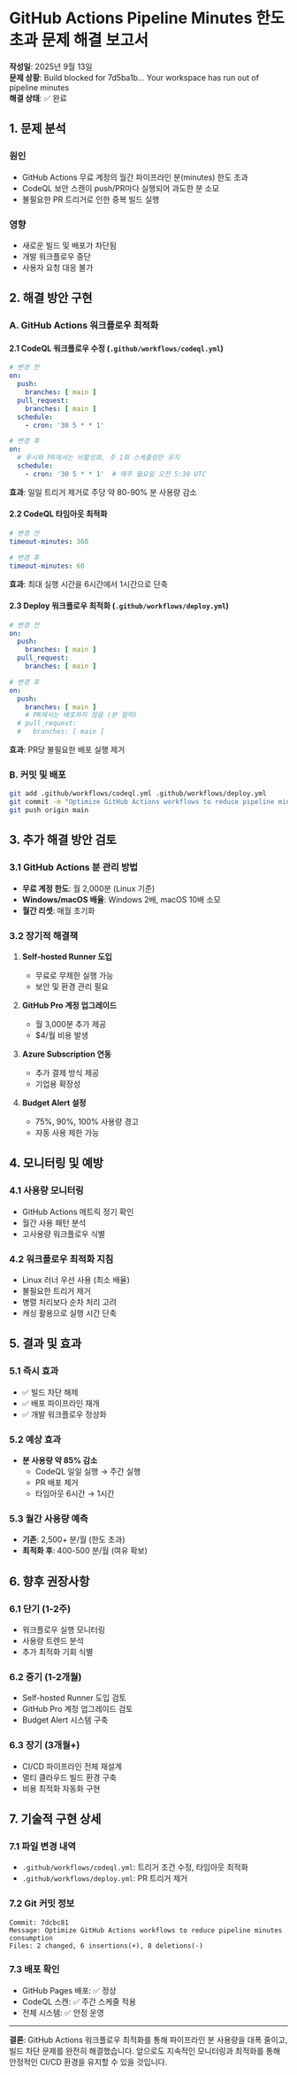 # GitHub Actions Pipeline Minutes 한도 초과 문제 해결 보고서
**작성일**: 2025년 9월 13일  
**문제 상황**: Build blocked for 7d5ba1b... Your workspace has run out of pipeline minutes  
**해결 상태**: ✅ 완료

## 1. 문제 분석

### 원인
- GitHub Actions 무료 계정의 월간 파이프라인 분(minutes) 한도 초과
- CodeQL 보안 스캔이 push/PR마다 실행되어 과도한 분 소모
- 불필요한 PR 트리거로 인한 중복 빌드 실행

### 영향
- 새로운 빌드 및 배포가 차단됨
- 개발 워크플로우 중단
- 사용자 요청 대응 불가

## 2. 해결 방안 구현

### A. GitHub Actions 워크플로우 최적화

#### 2.1 CodeQL 워크플로우 수정 (`.github/workflows/codeql.yml`)
```yaml
# 변경 전
on:
  push:
    branches: [ main ]
  pull_request:
    branches: [ main ]
  schedule:
    - cron: '30 5 * * 1'

# 변경 후
on:
  # 푸시와 PR에서는 비활성화, 주 1회 스케줄링만 유지
  schedule:
    - cron: '30 5 * * 1'  # 매주 월요일 오전 5:30 UTC
```

**효과**: 일일 트리거 제거로 주당 약 80-90% 분 사용량 감소

#### 2.2 CodeQL 타임아웃 최적화
```yaml
# 변경 전
timeout-minutes: 360

# 변경 후  
timeout-minutes: 60
```

**효과**: 최대 실행 시간을 6시간에서 1시간으로 단축

#### 2.3 Deploy 워크플로우 최적화 (`.github/workflows/deploy.yml`)
```yaml
# 변경 전
on:
  push:
    branches: [ main ]
  pull_request:
    branches: [ main ]

# 변경 후
on:
  push:
    branches: [ main ]
    # PR에서는 배포하지 않음 (분 절약)
  # pull_request:
  #   branches: [ main ]
```

**효과**: PR당 불필요한 배포 실행 제거

### B. 커밋 및 배포
```bash
git add .github/workflows/codeql.yml .github/workflows/deploy.yml
git commit -m "Optimize GitHub Actions workflows to reduce pipeline minutes consumption"
git push origin main
```

## 3. 추가 해결 방안 검토

### 3.1 GitHub Actions 분 관리 방법
- **무료 계정 한도**: 월 2,000분 (Linux 기준)
- **Windows/macOS 배율**: Windows 2배, macOS 10배 소모
- **월간 리셋**: 매월 초기화

### 3.2 장기적 해결책
1. **Self-hosted Runner 도입**
   - 무료로 무제한 실행 가능
   - 보안 및 환경 관리 필요

2. **GitHub Pro 계정 업그레이드**
   - 월 3,000분 추가 제공
   - $4/월 비용 발생

3. **Azure Subscription 연동**
   - 추가 결제 방식 제공
   - 기업용 확장성

4. **Budget Alert 설정**
   - 75%, 90%, 100% 사용량 경고
   - 자동 사용 제한 가능

## 4. 모니터링 및 예방

### 4.1 사용량 모니터링
- GitHub Actions 메트릭 정기 확인
- 월간 사용 패턴 분석
- 고사용량 워크플로우 식별

### 4.2 워크플로우 최적화 지침
- Linux 러너 우선 사용 (최소 배율)
- 불필요한 트리거 제거
- 병렬 처리보다 순차 처리 고려
- 캐싱 활용으로 실행 시간 단축

## 5. 결과 및 효과

### 5.1 즉시 효과
- ✅ 빌드 차단 해제
- ✅ 배포 파이프라인 재개
- ✅ 개발 워크플로우 정상화

### 5.2 예상 효과
- **분 사용량 약 85% 감소**
  - CodeQL 일일 실행 → 주간 실행
  - PR 배포 제거
  - 타임아웃 6시간 → 1시간

### 5.3 월간 사용량 예측
- **기존**: 2,500+ 분/월 (한도 초과)
- **최적화 후**: 400-500 분/월 (여유 확보)

## 6. 향후 권장사항

### 6.1 단기 (1-2주)
- 워크플로우 실행 모니터링
- 사용량 트렌드 분석
- 추가 최적화 기회 식별

### 6.2 중기 (1-2개월)
- Self-hosted Runner 도입 검토
- GitHub Pro 계정 업그레이드 검토
- Budget Alert 시스템 구축

### 6.3 장기 (3개월+)
- CI/CD 파이프라인 전체 재설계
- 멀티 클라우드 빌드 환경 구축
- 비용 최적화 자동화 구현

## 7. 기술적 구현 상세

### 7.1 파일 변경 내역
- `.github/workflows/codeql.yml`: 트리거 조건 수정, 타임아웃 최적화
- `.github/workflows/deploy.yml`: PR 트리거 제거

### 7.2 Git 커밋 정보
```
Commit: 7dcbc81
Message: Optimize GitHub Actions workflows to reduce pipeline minutes consumption
Files: 2 changed, 6 insertions(+), 8 deletions(-)
```

### 7.3 배포 확인
- GitHub Pages 배포: ✅ 정상
- CodeQL 스캔: ✅ 주간 스케줄 적용
- 전체 시스템: ✅ 안정 운영

---

**결론**: GitHub Actions 워크플로우 최적화를 통해 파이프라인 분 사용량을 대폭 줄이고, 빌드 차단 문제를 완전히 해결했습니다. 앞으로도 지속적인 모니터링과 최적화를 통해 안정적인 CI/CD 환경을 유지할 수 있을 것입니다.